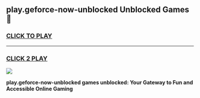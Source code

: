 
## play.geforce-now-unblocked Unblocked Games👋
<h3>
<a href="https://news.freeplayer.one?title=play.geforce-now-unblocked&ref=16F">CLICK TO PLAY</a></h3>
<hr>

<h3>
<a href="https://news.freeplayer.one?title=play.geforce-now-unblocked&ref=16F">CLICK 2 PLAY</a>
  
</h3>

<a href="https://news.freeplayer.one?title=play.geforce-now-unblocked&ref=16F/"><img src="https://clearcache.store/games.png"></a>


**play.geforce-now-unblocked games unblocked: Your Gateway to Fun and Accessible Online Gaming**

